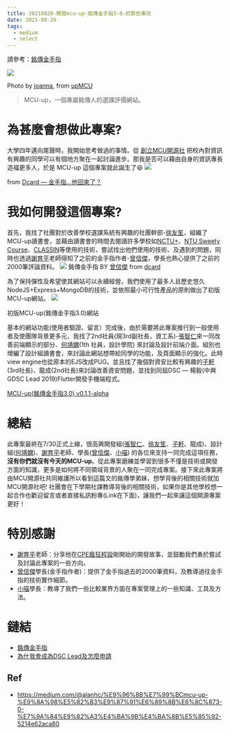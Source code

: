 ```yaml
---
title: 20210820-開發mcu-up-銘傳金手指3-0-的那些事兒
date: 2021-08-20
tags:
  - medium
  - select
---
```

請參考：[銘傳金手指](https://next-school-up.vercel.app/)

![](https://i.imgur.com/ermaKMu.png)

Photo by [joanna](http://yabing890123@gmail.com), from [upMCU](https://www.facebook.com/upMCU)

> MCU-up，一個專屬銘傳人的選課評價網站。

為甚麼會想做此專案?
==========

大學四年邁向尾聲時，我開始思考做過的事情。從 [創立MCU開源社](https://medium.com/@alanhc/為什我會成為dsc-lead及怎麼申請-3277a54b6965) 把校內對資訊有興趣的同學可以有個地方聚在一起討論進步。那我是否可以藉由自身的資訊專長造福更多人，於是 MCU-up 這個專案就此誕生了😆
![](https://i.imgur.com/whPdfpe.png)


from [Dcard — 金手指…他回來了？](https://www.dcard.tw/f/mcu/p/236608778)

我如何開發這個專案?
==========

首先，我找了社團對於改善學校選課系統有興趣的社團幹部-[徐友笙](https://github.com/z8246123)，組織了MCU-up讀書會，並藉由讀書會的時間去閱讀許多學校如[NCTU+](https://plus.nctu.edu.tw/)、[NTU Sweety Course](https://ntusweety.herokuapp.com/)、[CLASSIN](https://classin.info/add)等使用的技術，嘗試找出他們使用的技術、及遇到的問題，同時也透過[謝育平](https://www.facebook.com/xie.y.ping.5)老師得知了之前的金手指作者-[曾信傑](https://www.facebook.com/SJZeng.tw)，學長也熱心提供了之前的2000筆評論資料。
![](https://i.imgur.com/TuDlGzh.png)
銘傳金手指 BY [曾信傑](https://www.facebook.com/SJZeng.tw) from [dcard](https://www.dcard.tw/f/mcu/p/227233219)

為了保持彈性及希望使其網站可以永續經營，我們使用了最多人且歷史悠久 NodeJS+Express+MongoDB的技術，並依照最小可行性產品的原則做出了初版MCU-up網站。
![](https://i.imgur.com/Y9jWz75.png)

初版MCU-up(銘傳金手指3.0)網站

基本的網站功能(使用者驗證、留言）完成後，由於需要將此專案推行到一般使用者及使團隊背景更多元，我找了2nd社員(現3rd副社長，資工系)-[張智仁](https://github.com/fanlan1210)來一同改善前端顯示的部分、[何靖嫻](http://yabing890123@gmail.com)(1th 社員，設計學院) 來討論及設計前端介面。組別也增編了設計組讀書會，來討論此網站想帶給同學的功能，及頁面顯示的強化。此時 view engine也從原本的EJS改成PUG。並且找了幾個對資安比較有興趣的[子軒](https://github.com/JianShan-1214)(3rd社長)、龍成(2nd社長)來討論改善資安問題，並找到同屆DSC — 楊毅(中興 GDSC Lead 2019)Flutter開發手機端程式。

[MCU-up(銘傳金手指3.0) v0.1.1-alpha](https://github.com/mcuosc/MCU-up/releases/tag/v0.1.1-alpha)

總結
==

此專案最終在7/30正式上線，很高興開發組([張智仁](https://github.com/fanlan1210)、[徐友笙](https://github.com/z8246123)、[子軒](https://github.com/JianShan-1214)、龍成)、設計組([何靖嫻](http://yabing890123@gmail.com))、[謝育平](https://www.facebook.com/xie.y.ping.5)老師、學長([曾信傑](https://www.facebook.com/SJZeng.tw)、[小喵](https://github.com/mingtsay)) 的各位來支持一同完成這項任務，**沒有你們就沒有今天的MCU-up**。從此專案磨練並學習到很多不僅是技術或開發方面的知識，更多是如何將不同領域背景的人聚在一同完成專案。接下來此專案將由MCU開源社共同維護所以看到這篇文的銘傳學弟妹，想學背後的相關技術就加 MCU開源社吧! 社團會在下學期社課教導背後的相關技術，如果你是其他學校想一起合作也歡迎留言或者直接私訊粉專(Link在下面)，讓我們一起來讓這個開源專案更好！

特別感謝
====

*   [謝育平](https://www.facebook.com/xie.y.ping.5)老師：分享他在[CPE瘋狂程設](http://coding-frenzy.arping.me/)剛開始的開發故事，並鼓勵我們勇於嘗試及討論此專案的一些方向。
*   [曾信傑](https://www.facebook.com/SJZeng.tw)學長(金手指作者)：提供了金手指過去的2000筆資料，及教導過往金手指的技術實作細節。
*   [小喵](https://github.com/mingtsay)學長：教導了我們一些比較業界方面在專案管理上的一些知識、工具及方法。

鏈結
==

*   [銘傳金手指](https://alanhc.github.io/school/)
*   [為什我會成為DSC Lead及怎麼申請](https://medium.com/@alanhc/為什我會成為dsc-lead及怎麼申請-3277a54b6965)

## Ref
- https://medium.com/@alanhc/%E9%96%8B%E7%99%BCmcu-up-%E9%8A%98%E5%82%B3%E9%87%91%E6%89%8B%E6%8C%873-0-%E7%9A%84%E9%82%A3%E4%BA%9B%E4%BA%8B%E5%85%92-5214e62aca80
